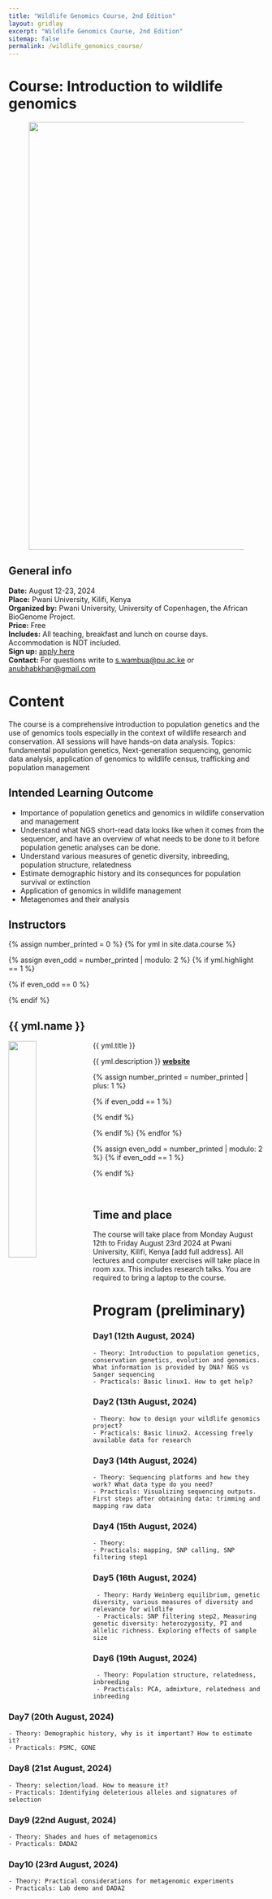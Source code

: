 ```yaml
---
title: "Wildlife Genomics Course, 2nd Edition"
layout: gridlay
excerpt: "Wildlife Genomics Course, 2nd Edition"
sitemap: false
permalink: /wildlife_genomics_course/
---
```



# Course: Introduction to wildlife genomics

<figure>
  <img src="{{ site.url }}{{ site.baseurl }}/images/slider/logo.png" style="width: 840px">
</figure>

## General info

**Date:** August 12-23, 2024 <br/>
**Place:** Pwani University, Kilifi, Kenya  <br/>
**Organized by:** Pwani University, University of Copenhagen, the African BioGenome Project. <br/>
**Price:** Free <br/>
**Includes:** All teaching, breakfast and lunch on course days. Accommodation is NOT included. <br/>
**Sign up:** <a href="https://forms.gle/39BdmnYMmq5HDXyj7"> apply here </a>  <br/>
**Contact:** For questions write to s.wambua@pu.ac.ke or anubhabkhan@gmail.com <br/>

# Content
The course is a comprehensive introduction to population genetics and the use of genomics tools especially in the context of wildlife research and conservation. All sessions will have hands-on data analysis.
Topics: fundamental population genetics, Next-generation sequencing, genomic data analysis, application of genomics to wildlife census, trafficking and population management

## Intended Learning Outcome
- Importance of population genetics and genomics in wildlife conservation and management
- Understand what NGS short-read data looks like when it comes from the sequencer, and have an overview of what needs to be done to it before population genetic analyses can be done. 
- Understand various measures of genetic diversity, inbreeding, population structure, relatedness
- Estimate demographic history and its consequnces for population survival or extinction
- Application of genomics in wildlife management
- Metagenomes and their analysis

## Instructors

{% assign number_printed = 0 %}
{% for yml in site.data.course %}

{% assign even_odd = number_printed | modulo: 2 %}
{% if yml.highlight == 1 %}

{% if even_odd == 0 %}
<div class="row">
{% endif %}

<div class="col-sm-6 clearfix">
 <div class="well">
  <h2>{{ yml.name }}</h2>
  <pubtit>{{ yml.title }}</pubtit>
  <img src="{{ site.url }}{{ site.baseurl }}/images/teampic/{{ yml.image }}" class="img-responsive" width="33%" style="float: left" />
  <p>{{ yml.description }} <strong><a href="{{ yml.website }}">website</a></strong></p>  
 </div>
</div>

{% assign number_printed = number_printed | plus: 1 %}

{% if even_odd == 1 %}
</div>
{% endif %}

{% endif %}
{% endfor %}

{% assign even_odd = number_printed | modulo: 2 %}
{% if even_odd == 1 %}
</div>
{% endif %}

<p> &nbsp; </p>



## Time and place

The course will take place from Monday August 12th to Friday August 23rd 2024 at Pwani University, Kilifi, Kenya [add full address]. All lectures and computer exercises will take place in room xxx. This includes research talks. 
You are required to bring a laptop to the course. 


# Program (preliminary)

### Day1 (12th August, 2024)
    - Theory: Introduction to population genetics, conservation genetics, evolution and genomics. What information is provided by DNA? NGS vs Sanger sequencing
    - Practicals: Basic linux1. How to get help?

### Day2 (13th August, 2024)
    - Theory: how to design your wildlife genomics project?
    - Practicals: Basic linux2. Accessing freely available data for research
    
### Day3 (14th August, 2024)
    - Theory: Sequencing platforms and how they work? What data type do you need?
    - Practicals: Visualizing sequencing outputs. First steps after obtaining data: trimming and mapping raw data

### Day4 (15th August, 2024)
    - Theory: 
    - Practicals: mapping, SNP calling, SNP filtering step1

### Day5 (16th August, 2024)
     - Theory: Hardy Weinberg equilibrium, genetic diversity, various measures of diversity and relevance for wildlife
     - Practicals: SNP filtering step2, Measuring genetic diversity: heterozygosity, PI and allelic richness. Exploring effects of sample size

### Day6 (19th August, 2024)
     - Theory: Population structure, relatedness, inbreeding
     - Practicals: PCA, admixture, relatedness and inbreeding 

### Day7 (20th August, 2024)
    - Theory: Demographic history, why is it important? How to estimate it?
    - Practicals: PSMC, GONE

### Day8 (21st August, 2024)
    - Theory: selection/load. How to measure it?
    - Practicals: Identifying deleterious alleles and signatures of selection

### Day9 (22nd August, 2024)
    - Theory: Shades and hues of metagenomics
    - Practicals: DADA2

### Day10 (23rd August, 2024)
    - Theory: Practical considerations for metagenomic experiments
    - Practicals: Lab demo and DADA2

    
